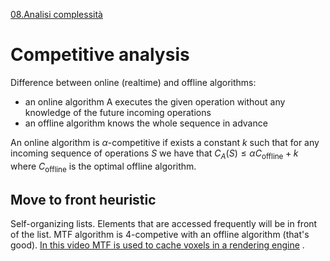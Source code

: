 [08.Analisi complessità](../../../BSc(ITA)/Algoritmi%20e%20Principi%20dell'Informatica/src/08.Analisi%20complessità.md) 
 
# Competitive analysis

Difference between online (realtime) and offline algorithms:

- an online algorithm A executes the given operation without any knowledge of the future incoming operations 
- an offline algorithm knows the whole sequence in advance

An online algorithm is $\alpha$-competitive if exists a constant $k$ such that for any incoming sequence of operations $S$ we have that $C_A(S) \le \alpha C_{\text{offline}} + k$  where $C_{\text{offline}}$ is the optimal offline algorithm. 

## Move to front heuristic 

Self-organizing lists. Elements that are accessed frequently will be in front of the list. 
MTF algorithm is $4$-competive with an offline algorithm (that's good). 
[In this video MTF is used to cache voxels in a rendering engine](https://www.youtube.com/watch?v=i7vq-HY10hI) . 

